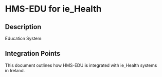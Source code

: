 # HMS-EDU for ie_Health

## Description

Education System

## Integration Points

This document outlines how HMS-EDU is integrated with ie_Health systems in Ireland.

